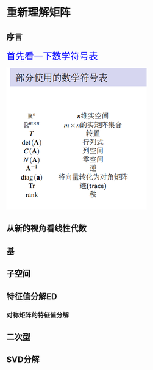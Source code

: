 # 重新理解矩阵

## 序言
<font color=blue size=5 face="黑体">首先看一下数学符号表</font>




![](https://github.com/bobkentt/Learning-machine-from-scratch-pic/blob/master/math_base/pic/math-symbol-list.png)


## 从新的视角看线性代数

## 基


## 子空间

## 特征值分解ED

### 对称矩阵的特征值分解

## 二次型

## SVD分解
